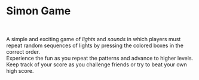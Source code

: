 # Simon Game
<br>

A simple and exciting game of *lights* and *sounds* in which players must repeat random sequences of lights by pressing the colored boxes in the correct order. <br>
Experience the fun as you repeat the patterns and advance to higher levels.<br>
Keep track of your score as you challenge friends or try to beat your own high score.